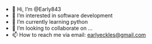 - 👋 Hi, I’m @Early843
- 👀 I’m interested in software development 
- 🌱 I’m currently learning python 
- 💞️ I’m looking to collaborate on ...
- 📫 How to reach me via email: earlyeckles@gmail.com

<!---
Early843/Early843 is a ✨ special ✨ repository because its `README.md` (this file) appears on your GitHub profile.
You can click the Preview link to take a look at your changes.
--->
